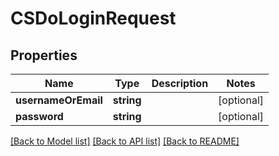 # CSDoLoginRequest

## Properties
Name | Type | Description | Notes
------------ | ------------- | ------------- | -------------
**usernameOrEmail** | **string** |  | [optional] 
**password** | **string** |  | [optional] 

[[Back to Model list]](../README.md#documentation-for-models) [[Back to API list]](../README.md#documentation-for-api-endpoints) [[Back to README]](../README.md)


